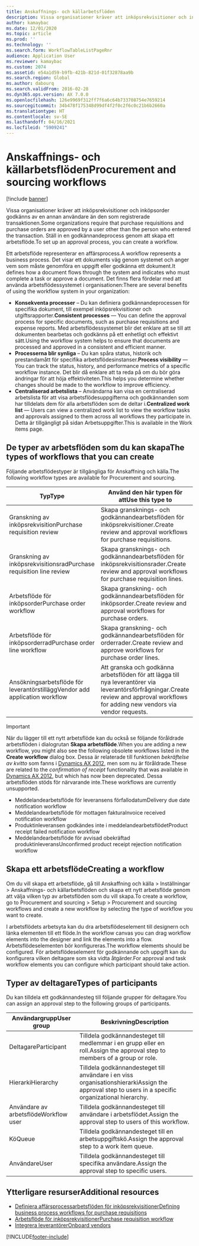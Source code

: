 ```yaml
---
title: Anskaffnings- och källarbetsflöden
description: Vissa organisationer kräver att inköpsrekvisitioner och inköpsorder godkänns av en annan användare än den som registrerade transaktionen. Ställ in en godkännandeprocess genom att skapa ett arbetsflöde.
author: kamaybac
ms.date: 12/01/2020
ms.topic: article
ms.prod: ''
ms.technology: ''
ms.search.form: WorkflowTableListPageRnr
audience: Application User
ms.reviewer: kamaybac
ms.custom: 2074
ms.assetid: e54a1d59-b9fb-421b-821d-01f32878aa9b
ms.search.region: Global
ms.author: dabourq
ms.search.validFrom: 2016-02-28
ms.dyn365.ops.version: AX 7.0.0
ms.openlocfilehash: 126e9969f312ff7f6a6c64b733708754e7659214
ms.sourcegitcommit: 34b478f175348d99df4f2f0c2f6c0c21b6b2660a
ms.translationtype: HT
ms.contentlocale: sv-SE
ms.lasthandoff: 04/16/2021
ms.locfileid: "5909241"
---
```

# <a name="procurement-and-sourcing-workflows"></a><span data-ttu-id="ce5e5-104">Anskaffnings- och källarbetsflöden</span><span class="sxs-lookup"><span data-stu-id="ce5e5-104">Procurement and sourcing workflows</span></span>

[!include [banner](../includes/banner.md)]

<span data-ttu-id="ce5e5-105">Vissa organisationer kräver att inköpsrekvisitioner och inköpsorder godkänns av en annan användare än den som registrerade transaktionen.</span><span class="sxs-lookup"><span data-stu-id="ce5e5-105">Some organizations require that purchase requisitions and purchase orders are approved by a user other than the person who entered the transaction.</span></span> <span data-ttu-id="ce5e5-106">Ställ in en godkännandeprocess genom att skapa ett arbetsflöde.</span><span class="sxs-lookup"><span data-stu-id="ce5e5-106">To set up an approval process, you can create a workflow.</span></span>

<span data-ttu-id="ce5e5-107">Ett arbetsflöde representerar en affärsprocess.</span><span class="sxs-lookup"><span data-stu-id="ce5e5-107">A workflow represents a business process.</span></span> <span data-ttu-id="ce5e5-108">Det visar ett dokuments väg genom systemet och anger vem som måste genomföra en uppgift eller godkänna ett dokument.</span><span class="sxs-lookup"><span data-stu-id="ce5e5-108">It defines how a document flows through the system and indicates who must complete a task or approve a document.</span></span> <span data-ttu-id="ce5e5-109">Det finns flera fördelar med att använda arbetsflödessystemet i organisationen:</span><span class="sxs-lookup"><span data-stu-id="ce5e5-109">There are several benefits of using the workflow system in your organization:</span></span>

- <span data-ttu-id="ce5e5-110">**Konsekventa processer** – Du kan definiera godkännandeprocessen för specifika dokument, till exempel inköpsrekvisitioner och utgiftsrapporter.</span><span class="sxs-lookup"><span data-stu-id="ce5e5-110">**Consistent processes** — You can define the approval process for specific documents, such as purchase requisitions and expense reports.</span></span> <span data-ttu-id="ce5e5-111">Med arbetsflödessystemet blir det enklare att se till att dokumenten bearbetas och godkänns på ett enhetligt och effektivt sätt.</span><span class="sxs-lookup"><span data-stu-id="ce5e5-111">Using the workflow system helps to ensure that documents are processed and approved in a consistent and efficient manner.</span></span>
- <span data-ttu-id="ce5e5-112">**Processerna blir synliga** – Du kan spåra status, historik och prestandamått för specifika arbetsflödesinstanser.</span><span class="sxs-lookup"><span data-stu-id="ce5e5-112">**Process visibility** — You can track the status, history, and performance metrics of a specific workflow instance.</span></span> <span data-ttu-id="ce5e5-113">Det blir då enklare att ta reda på om du bör göra ändringar för att höja effektiviteten.</span><span class="sxs-lookup"><span data-stu-id="ce5e5-113">This helps you determine whether changes should be made to the workflow to improve efficiency.</span></span>
- <span data-ttu-id="ce5e5-114">**Centraliserad arbetslista** – Användarna kan visa en centraliserad arbetslista för att visa arbetsflödesuppgifterna och godkännanden som har tilldelats dem för alla arbetsflöden som de deltar i.</span><span class="sxs-lookup"><span data-stu-id="ce5e5-114">**Centralized work list** — Users can view a centralized work list to view the workflow tasks and approvals assigned to them across all workflows they participate in.</span></span> <span data-ttu-id="ce5e5-115">Detta är tillgängligt på sidan Arbetsuppgifter.</span><span class="sxs-lookup"><span data-stu-id="ce5e5-115">This is available in the Work items page.</span></span>

## <a name="the-types-of-workflows-that-you-can-create"></a><span data-ttu-id="ce5e5-116"> De typer av arbetsflöden som du kan skapa</span><span class="sxs-lookup"><span data-stu-id="ce5e5-116">The types of workflows that you can create</span></span>

<span data-ttu-id="ce5e5-117">Följande arbetsflödestyper är tillgängliga för Anskaffning och källa.</span><span class="sxs-lookup"><span data-stu-id="ce5e5-117">The following workflow types are available for Procurement and sourcing.</span></span>

| <span data-ttu-id="ce5e5-118">Typ</span><span class="sxs-lookup"><span data-stu-id="ce5e5-118">Type</span></span> | <span data-ttu-id="ce5e5-119">Använd den här typen för att</span><span class="sxs-lookup"><span data-stu-id="ce5e5-119">Use this type to</span></span> |
|---|---|
| <span data-ttu-id="ce5e5-120">Granskning av inköpsrekvisition</span><span class="sxs-lookup"><span data-stu-id="ce5e5-120">Purchase requisition review</span></span> | <span data-ttu-id="ce5e5-121">Skapa gransknings- och godkännandearbetsflöden för inköpsrekvisitioner.</span><span class="sxs-lookup"><span data-stu-id="ce5e5-121">Create review and approval workflows for purchase requisitions.</span></span> |
| <span data-ttu-id="ce5e5-122">Granskning av inköpsrekvisitionsrad</span><span class="sxs-lookup"><span data-stu-id="ce5e5-122">Purchase requisition line review</span></span> | <span data-ttu-id="ce5e5-123">Skapa gransknings- och godkännandearbetsflöden för inköpsrekvisitionsrader.</span><span class="sxs-lookup"><span data-stu-id="ce5e5-123">Create review and approval workflows for purchase requisition lines.</span></span> |
| <span data-ttu-id="ce5e5-124">Arbetsflöde för inköpsorder</span><span class="sxs-lookup"><span data-stu-id="ce5e5-124">Purchase order workflow</span></span> | <span data-ttu-id="ce5e5-125">Skapa granskning- och godkännandearbetsflöden för inköpsorder.</span><span class="sxs-lookup"><span data-stu-id="ce5e5-125">Create review and approval workflows for purchase orders.</span></span> |
| <span data-ttu-id="ce5e5-126">Arbetsflöde för inköpsorderrad</span><span class="sxs-lookup"><span data-stu-id="ce5e5-126">Purchase order line workflow</span></span> | <span data-ttu-id="ce5e5-127">Skapa granskning- och godkännandearbetsflöden för orderrader.</span><span class="sxs-lookup"><span data-stu-id="ce5e5-127">Create review and approve workflows for purchase order lines.</span></span> |
| <span data-ttu-id="ce5e5-128">Ansökningsarbetsflöde för leverantörstillägg</span><span class="sxs-lookup"><span data-stu-id="ce5e5-128">Vendor add application workflow</span></span> | <span data-ttu-id="ce5e5-129">Att granska och godkänna arbetsflöden för att lägga till nya leverantörer via leverantörsförfrågningar.</span><span class="sxs-lookup"><span data-stu-id="ce5e5-129">Create review and approval workflows for adding new vendors via vendor requests.</span></span> |

> [!IMPORTANT]
> <span data-ttu-id="ce5e5-130">När du lägger till ett nytt arbetsflöde kan du också se följande föråldrade arbetsflöden i dialogrutan **Skapa arbetsflöde**.</span><span class="sxs-lookup"><span data-stu-id="ce5e5-130">When you are adding a new workflow, you might also see the following obsolete workflows listed in the **Create workflow** dialog box.</span></span> <span data-ttu-id="ce5e5-131">Dessa är relaterade till funktionen *bekräftelse av kvitto* som fanns i [Dynamics AX 2012](/dynamicsax-2012/appuser-itpro/set-up-procurement-and-sourcing-workflows), men som nu är föråldrade.</span><span class="sxs-lookup"><span data-stu-id="ce5e5-131">These are related to the *confirmation of receipt* functionality that was available in [Dynamics AX 2012](/dynamicsax-2012/appuser-itpro/set-up-procurement-and-sourcing-workflows), but which has now been deprecated.</span></span> <span data-ttu-id="ce5e5-132">Dessa arbetsflöden stöds för närvarande inte.</span><span class="sxs-lookup"><span data-stu-id="ce5e5-132">These workflows are currently unsupported.</span></span>
> 
> - <span data-ttu-id="ce5e5-133">Meddelandearbetsflöde för leveransens förfallodatum</span><span class="sxs-lookup"><span data-stu-id="ce5e5-133">Delivery due date notification workflow</span></span>
> - <span data-ttu-id="ce5e5-134">Meddelandearbetsflöde för mottagen faktura</span><span class="sxs-lookup"><span data-stu-id="ce5e5-134">Invoice received notification workflow</span></span>
> - <span data-ttu-id="ce5e5-135">Produktinleveransen godkändes inte i meddelandearbetsflödet</span><span class="sxs-lookup"><span data-stu-id="ce5e5-135">Product receipt failed notification workflow</span></span>
> - <span data-ttu-id="ce5e5-136">Meddelandearbetsflöde för avvisad obekräftad produktinleverans</span><span class="sxs-lookup"><span data-stu-id="ce5e5-136">Unconfirmed product receipt rejection notification workflow</span></span>

## <a name="creating-a-workflow"></a><span data-ttu-id="ce5e5-137">Skapa ett arbetsflöde</span><span class="sxs-lookup"><span data-stu-id="ce5e5-137">Creating a workflow</span></span>

<span data-ttu-id="ce5e5-138">Om du vill skapa ett arbetsflöde, gå till Anskaffning och källa &gt; Inställningar &gt; Anskaffnings- och källarbetsflöden och skapa ett nytt arbetsflöde genom att välja vilken typ av arbetsflöden som du vill skapa.</span><span class="sxs-lookup"><span data-stu-id="ce5e5-138">To create a workflow, go to Procurement and sourcing &gt; Setup &gt; Procurement and sourcing workflows and create a new workflow by selecting the type of workflow you want to create.</span></span> 

<span data-ttu-id="ce5e5-139">I arbetsflödets arbetsyta kan du dra arbetsflödeselement till designern och länka elementen till ett flöde.</span><span class="sxs-lookup"><span data-stu-id="ce5e5-139">In the workflow canvas you can drag workflow elements into the designer and link the elements into a flow.</span></span> <span data-ttu-id="ce5e5-140">Arbetsflödeselementen bör konfigureras.</span><span class="sxs-lookup"><span data-stu-id="ce5e5-140">The workflow elements should be configured.</span></span> <span data-ttu-id="ce5e5-141">För arbetsflödeselement för godkännande och uppgift kan du konfigurera vilken deltagare som ska vidta åtgärder.</span><span class="sxs-lookup"><span data-stu-id="ce5e5-141">For approval and task workflow elements you can configure which participant should take action.</span></span>

## <a name="types-of-participants"></a><span data-ttu-id="ce5e5-142">Typer av deltagare</span><span class="sxs-lookup"><span data-stu-id="ce5e5-142">Types of participants</span></span>

<span data-ttu-id="ce5e5-143">Du kan tilldela ett godkännandesteg till följande grupper för deltagare.</span><span class="sxs-lookup"><span data-stu-id="ce5e5-143">You can assign an approval step to the following groups of participants.</span></span>

| <span data-ttu-id="ce5e5-144">Användargrupp</span><span class="sxs-lookup"><span data-stu-id="ce5e5-144">User group</span></span> | <span data-ttu-id="ce5e5-145">Beskrivning</span><span class="sxs-lookup"><span data-stu-id="ce5e5-145">Description</span></span> |
|---|---|
| <span data-ttu-id="ce5e5-146">Deltagare</span><span class="sxs-lookup"><span data-stu-id="ce5e5-146">Participant</span></span> | <span data-ttu-id="ce5e5-147">Tilldela godkännandesteget till medlemmar i en grupp eller en roll.</span><span class="sxs-lookup"><span data-stu-id="ce5e5-147">Assign the approval step to members of a group or role.</span></span> |
| <span data-ttu-id="ce5e5-148">Hierarki</span><span class="sxs-lookup"><span data-stu-id="ce5e5-148">Hierarchy</span></span> | <span data-ttu-id="ce5e5-149">Tilldela godkännandesteget till användare i en viss organisationshierarki</span><span class="sxs-lookup"><span data-stu-id="ce5e5-149">Assign the approval step to users in a specific organizational hierarchy.</span></span> |
| <span data-ttu-id="ce5e5-150">Användare av arbetsflöde</span><span class="sxs-lookup"><span data-stu-id="ce5e5-150">Workflow user</span></span> | <span data-ttu-id="ce5e5-151">Tilldela godkännandesteget till användare i arbetsflödet.</span><span class="sxs-lookup"><span data-stu-id="ce5e5-151">Assign the approval step to users of this workflow.</span></span> |
| <span data-ttu-id="ce5e5-152">Kö</span><span class="sxs-lookup"><span data-stu-id="ce5e5-152">Queue</span></span> | <span data-ttu-id="ce5e5-153">Tilldela godkännandesteget till en arbetsuppgiftskö.</span><span class="sxs-lookup"><span data-stu-id="ce5e5-153">Assign the approval step to a work item queue.</span></span> |
| <span data-ttu-id="ce5e5-154">Användare</span><span class="sxs-lookup"><span data-stu-id="ce5e5-154">User</span></span> | <span data-ttu-id="ce5e5-155">Tilldela godkännandesteget till specifika användare.</span><span class="sxs-lookup"><span data-stu-id="ce5e5-155">Assign the approval step to specific users.</span></span> |

## <a name="additional-resources"></a><span data-ttu-id="ce5e5-156">Ytterligare resurser</span><span class="sxs-lookup"><span data-stu-id="ce5e5-156">Additional resources</span></span>

- [<span data-ttu-id="ce5e5-157">Definiera affärsprocessarbetsflöden för inköpsrekvisitioner</span><span class="sxs-lookup"><span data-stu-id="ce5e5-157">Defining business process workflows for purchase requisitions</span></span>](https://www.microsoft.com/download/details.aspx?id=101821)
- [<span data-ttu-id="ce5e5-158">Arbetsflöde för inköpsrekvisitioner</span><span class="sxs-lookup"><span data-stu-id="ce5e5-158">Purchase requisition workflow</span></span>](purchase-requisitions-workflow.md)
- [<span data-ttu-id="ce5e5-159">Integrera leverantörer</span><span class="sxs-lookup"><span data-stu-id="ce5e5-159">Onboard vendors</span></span>](vendor-onboarding.md)


[!INCLUDE[footer-include](../../includes/footer-banner.md)]